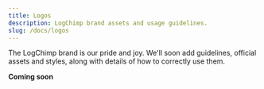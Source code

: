 ```yaml
---
title: Logos
description: LogChimp brand assets and usage guidelines.
slug: /docs/logos
---
```


The LogChimp brand is our pride and joy. We'll soon add guidelines, official assets and styles, along with details of how to correctly use them.

**Coming soon**
